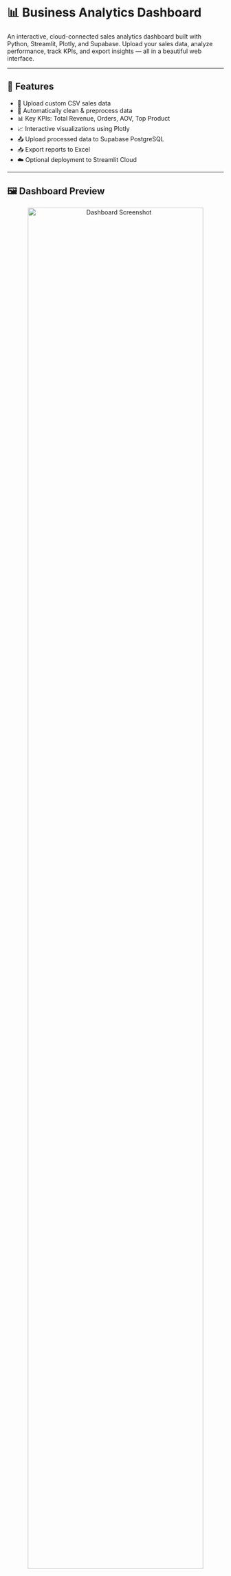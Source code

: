 # 📊 Business Analytics Dashboard

An interactive, cloud-connected sales analytics dashboard built with Python, Streamlit, Plotly, and Supabase. Upload your sales data, analyze performance, track KPIs, and export insights — all in a beautiful web interface.

---

## 🚀 Features

- 📁 Upload custom CSV sales data  
- 🧹 Automatically clean & preprocess data  
- 📊 Key KPIs: Total Revenue, Orders, AOV, Top Product  
- 📈 Interactive visualizations using Plotly  
- 📤 Upload processed data to Supabase PostgreSQL  
- 📥 Export reports to Excel  
- ☁️ Optional deployment to Streamlit Cloud  

---

## 🖼️ Dashboard Preview

<!-- Replace the image path below with your actual screenshot path -->
<p align="center">
  <img src="[C:\Users\tusha\OneDrive\Pictures\Screenshots\Screenshot 2025-05-28 150430.png](https://drive.google.com/file/d/1rbdiAqdpzz2-H-XT-1wyPmlIK7agRXA6/view?usp=drive_link)" alt="Dashboard Screenshot" width="90%">
</p>

---

## 🧰 Tech Stack

| Tool         | Role                                 |
|--------------|--------------------------------------|
| Python       | Core language                        |
| Streamlit    | Web app framework                    |
| Pandas       | Data manipulation & cleaning         |
| Plotly       | Visualizations                       |
| Supabase     | PostgreSQL cloud database            |
| SQLAlchemy   | Database ORM                         |
| dotenv       | Secure configuration management      |

---

## 🛠️ Getting Started

1. Clone the repository:

```bash
git clone https://github.com/yourusername/business-analytics-dashboard.git
cd business-analytics-dashboard
```

2. (Optional) Create and activate a virtual environment:

```bash
python -m venv venv
venv\Scripts\activate       # On Windows
source venv/bin/activate    # On macOS/Linux
```

3. Install dependencies:

```bash
pip install -r requirements.txt
```

4. Set up environment variables in a .env file:

```env
SUPABASE_URL=https://your-project.supabase.co
SUPABASE_KEY=your_supabase_api_key
SUPABASE_DB_HOST=db.your-project.supabase.co
SUPABASE_DB_PORT='XXXX' eg.5432
SUPABASE_DB_NAME=postgxxx
SUPABASE_DB_USER=postgxxx
SUPABASE_DB_PASSWORD=your_password
```

5. Run the app:

```bash
streamlit run app.py
```

---

## 📂 Folder Structure

```bash
business-analytics-dashboard/
│
├── app.py                 # Main Streamlit app
├── config.py              # Environment config loader
├── .env.example           # Sample env file
├── requirements.txt       # Python dependencies
├── README.md              # Project documentation
└── utils/
    ├── preprocessing.py   # Data cleaning functions
    ├── kpi.py             # KPI logic
    └── database.py        # Supabase DB connection
```

---

## ☁️ Deploy to Streamlit Cloud

1. Push your code to GitHub  
2. Visit https://streamlit.io/cloud  
3. Connect your GitHub repo  
4. Add your environment secrets (from .env) in the UI  
5. Deploy & share your live dashboard 🚀  

---

## 📝 License

This project is licensed under the MIT License. See LICENSE file for details.

---

## 👨‍💻 Author

Made with ❤️ by [Your Name]  
🔗 [LinkedIn]([https://www.linkedin.com/in/tusharkhandelwal77/]) • [GitHub](https://github.com/Tushar8982)


